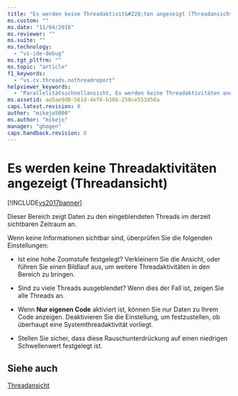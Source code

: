 ```yaml
---
title: "Es werden keine Threadaktivit&#228;ten angezeigt (Threadansicht) | Microsoft Docs"
ms.custom: ""
ms.date: "11/04/2016"
ms.reviewer: ""
ms.suite: ""
ms.technology: 
  - "vs-ide-debug"
ms.tgt_pltfrm: ""
ms.topic: "article"
f1_keywords: 
  - "vs.cv.threads.nothreadreport"
helpviewer_keywords: 
  - "Parallelitätsschnellansicht, Es werden keine Threadaktivitäten angezeigt (Threadansicht)"
ms.assetid: aa5ae9d0-561d-4ef8-b36b-258ce553d50a
caps.latest.revision: 8
author: "mikejo5000"
ms.author: "mikejo"
manager: "ghogen"
caps.handback.revision: 8
---
```

# Es werden keine Threadaktivit&#228;ten angezeigt (Threadansicht)
[!INCLUDE[vs2017banner](../code-quality/includes/vs2017banner.md)]

Dieser Bereich zeigt Daten zu den eingeblendeten Threads im derzeit sichtbaren Zeitraum an.  
  
 Wenn keine Informationen sichtbar sind, überprüfen Sie die folgenden Einstellungen:  
  
-   Ist eine hohe Zoomstufe festgelegt?  Verkleinern Sie die Ansicht, oder führen Sie einen Bildlauf aus, um weitere Threadaktivitäten in den Bereich zu bringen.  
  
-   Sind zu viele Threads ausgeblendet?  Wenn dies der Fall ist, zeigen Sie alle Threads an.  
  
-   Wenn **Nur eigenen Code** aktiviert ist, können Sie nur Daten zu Ihrem Code anzeigen.  Deaktivieren Sie die Einstellung, um festzustellen, ob überhaupt eine Systemthreadaktivität vorliegt.  
  
-   Stellen Sie sicher, dass diese Rauschunterdrückung auf einen niedrigen Schwellenwert festgelegt ist.  
  
## Siehe auch  
 [Threadansicht](../profiling/threads-view-parallel-performance.md)